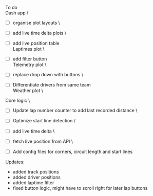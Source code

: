 To do \
Dash app \
  - [ ] organise plot layouts \ 
  - [ ] add live time delta plots \
  - [ ] add live position table \
Laptimes plot \
  - [ ] add filter button \
Telemetry plot \
  - [ ] replace drop down with buttons \
  - [ ] Differentiate drivers from same team \
Weather plot \
  

Core logic \
  - [ ] Update lap number counter to add last recorded distance \
  - [ ] Optimize start line detection /
  - [ ] add live time delta \
  - [ ] fetch live position from API \
  - [ ] Add config files for corners, circuit length and start lines


Updates:

 - added track positions
 - added driver positions
 - added laptime filter
 - fixed button logic, might have to scroll right for later lap buttons

 